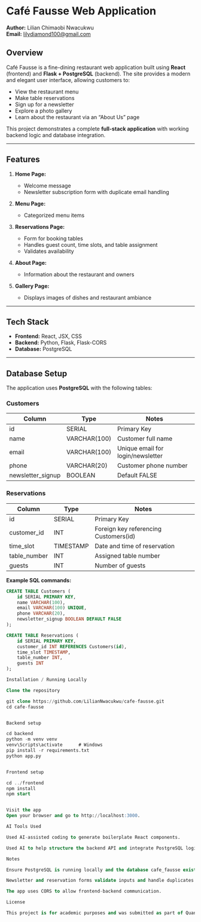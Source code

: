 # Café Fausse Web Application

**Author:** Lilian Chimaobi Nwacukwu  
**Email:** lilydiamond100@gmail.com  

## Overview
Café Fausse is a fine-dining restaurant web application built using **React** (frontend) and **Flask + PostgreSQL** (backend). The site provides a modern and elegant user interface, allowing customers to:

- View the restaurant menu
- Make table reservations
- Sign up for a newsletter
- Explore a photo gallery
- Learn about the restaurant via an “About Us” page

This project demonstrates a complete **full-stack application** with working backend logic and database integration.

---

## Features
1. **Home Page:**  
   - Welcome message  
   - Newsletter subscription form with duplicate email handling  

2. **Menu Page:**  
   - Categorized menu items  

3. **Reservations Page:**  
   - Form for booking tables  
   - Handles guest count, time slots, and table assignment  
   - Validates availability  

4. **About Page:**  
   - Information about the restaurant and owners  

5. **Gallery Page:**  
   - Displays images of dishes and restaurant ambiance  

---

## Tech Stack
- **Frontend:** React, JSX, CSS  
- **Backend:** Python, Flask, Flask-CORS  
- **Database:** PostgreSQL  

---

## Database Setup
The application uses **PostgreSQL** with the following tables:

### Customers
| Column             | Type        | Notes                        |
|-------------------|------------|-------------------------------|
| id                 | SERIAL     | Primary Key                  |
| name               | VARCHAR(100)| Customer full name           |
| email              | VARCHAR(100)| Unique email for login/newsletter |
| phone              | VARCHAR(20) | Customer phone number        |
| newsletter_signup  | BOOLEAN    | Default FALSE                |

### Reservations
| Column      | Type       | Notes                              |
|------------|-----------|-----------------------------------|
| id          | SERIAL    | Primary Key                        |
| customer_id | INT       | Foreign key referencing Customers(id) |
| time_slot   | TIMESTAMP | Date and time of reservation      |
| table_number| INT       | Assigned table number             |
| guests      | INT       | Number of guests                  |

**Example SQL commands:**
```sql
CREATE TABLE Customers (
    id SERIAL PRIMARY KEY,
    name VARCHAR(100),
    email VARCHAR(100) UNIQUE,
    phone VARCHAR(20),
    newsletter_signup BOOLEAN DEFAULT FALSE
);

CREATE TABLE Reservations (
    id SERIAL PRIMARY KEY,
    customer_id INT REFERENCES Customers(id),
    time_slot TIMESTAMP,
    table_number INT,
    guests INT
);

Installation / Running Locally

Clone the repository

git clone https://github.com/LilianNwacukwu/cafe-fausse.git
cd cafe-fausse


Backend setup

cd backend
python -m venv venv
venv\Scripts\activate      # Windows
pip install -r requirements.txt
python app.py


Frontend setup

cd ../frontend
npm install
npm start


Visit the app
Open your browser and go to http://localhost:3000.

AI Tools Used

Used AI-assisted coding to generate boilerplate React components.

Used AI to help structure the backend API and integrate PostgreSQL logic.

Notes

Ensure PostgreSQL is running locally and the database cafe_fausse exists.

Newsletter and reservation forms validate inputs and handle duplicates.

The app uses CORS to allow frontend-backend communication.

License

This project is for academic purposes and was submitted as part of Quantic’s Web Application & Interface Design course.




